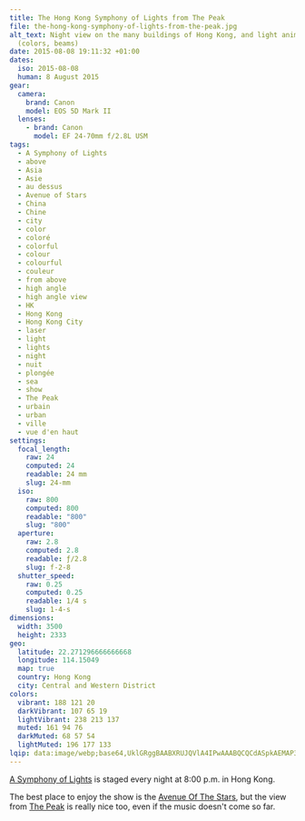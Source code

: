```yaml
---
title: The Hong Kong Symphony of Lights from The Peak
file: the-hong-kong-symphony-of-lights-from-the-peak.jpg
alt_text: Night view on the many buildings of Hong Kong, and light animations
  (colors, beams)
date: 2015-08-08 19:11:32 +01:00
dates:
  iso: 2015-08-08
  human: 8 August 2015
gear:
  camera:
    brand: Canon
    model: EOS 5D Mark II
  lenses:
    - brand: Canon
      model: EF 24-70mm f/2.8L USM
tags:
  - A Symphony of Lights
  - above
  - Asia
  - Asie
  - au dessus
  - Avenue of Stars
  - China
  - Chine
  - city
  - color
  - coloré
  - colorful
  - colour
  - colourful
  - couleur
  - from above
  - high angle
  - high angle view
  - HK
  - Hong Kong
  - Hong Kong City
  - laser
  - light
  - lights
  - night
  - nuit
  - plongée
  - sea
  - show
  - The Peak
  - urbain
  - urban
  - ville
  - vue d'en haut
settings:
  focal_length:
    raw: 24
    computed: 24
    readable: 24 mm
    slug: 24-mm
  iso:
    raw: 800
    computed: 800
    readable: "800"
    slug: "800"
  aperture:
    raw: 2.8
    computed: 2.8
    readable: ƒ/2.8
    slug: f-2-8
  shutter_speed:
    raw: 0.25
    computed: 0.25
    readable: 1/4 s
    slug: 1-4-s
dimensions:
  width: 3500
  height: 2333
geo:
  latitude: 22.271296666666668
  longitude: 114.15049
  map: true
  country: Hong Kong
  city: Central and Western District
colors:
  vibrant: 188 121 20
  darkVibrant: 107 65 19
  lightVibrant: 238 213 137
  muted: 161 94 76
  darkMuted: 68 57 54
  lightMuted: 196 177 133
lqip: data:image/webp;base64,UklGRggBAABXRUJQVlA4IPwAAABQCQCdASpkAEMAP3GmwVi7ti+jsHjrS3AuCWUA0FQ8ewIKXHWdxmh+9TdeAhkpvlOGVuEyRol7MFCBGRlz6CQBSFZ2410Fv5bDI4oeRxpPABpYgAD+7RzxIGa2a2yNoNXeN1X7F+6UaAyYyFtxY9BUtXyE35QgqM29AJ8TM6IRziotEvrE8gSk2m9ppi/YDObA6pve+Mp7Rfoyuk55Mm47SHCILbgVnfWhnqhpLvo2pQiS5xbIpiUH9YscWBqui3aVh9avV/ysiNbMAbsWvtB+WaaUYQwZgX9Z3aplI0kuPwkAn79CTJ4qh5aLTVnxEM911s5793QGigAAAAA=
---
```


<a href="http://www.tourism.gov.hk/symphony/english/details/details.html">A Symphony of Lights</a> is staged every night at 8:00 p.m. in Hong Kong.

The best place to enjoy the show is the <a href="http://www.avenueofstars.com.hk/eng/home.asp">Avenue Of The Stars</a>, but the view from <a href="http://www.discoverhongkong.com/eng/see-do/highlight-attractions/top-10/the-peak.jsp">The Peak</a> is really nice too, even if the music doesn't come so far.
